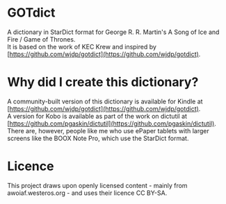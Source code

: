 # GOTdict
A dictionary in StarDict format for George R. R. Martin's A Song of Ice and Fire / Game of Thrones.  
It is based on the work of KEC Krew and inspired by [https://github.com/wjdp/gotdict](https://github.com/wjdp/gotdict).

# Why did I create this dictionary?
A community-built version of this dictionary is available for Kindle at [https://github.com/wjdp/gotdict](https://github.com/wjdp/gotdict).  
A version for Kobo is available as part of the work on dictutil at [https://github.com/pgaskin/dictutil](https://github.com/pgaskin/dictutil).  
There are, however, people like me who use ePaper tablets with larger screens like the BOOX Note Pro, which use the StarDict format.

# Licence
This project draws upon openly licensed content - mainly from awoiaf.westeros.org - and uses their licence CC BY-SA.
